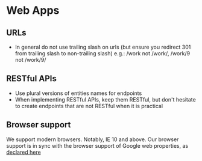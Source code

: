 # Web Apps

## URLs

* In general do not use trailing slash on urls (but ensure you redirect 301 from trailing slash to non-trailing slash) e.g.: /work not /work/, /work/9 not /work/9/

## RESTful APIs

* Use plural versions of entities names for endpoints
* When implementing RESTful APIs, keep them RESTful, but don't hesitate to create endpoints that are not RESTful when it is practical

## Browser support

We support modern browsers. Notably, IE 10 and above. Our browser support is in sync with the browser support of Google web properties, as [declared here](https://support.google.com/a/answer/33864?hl=en)


